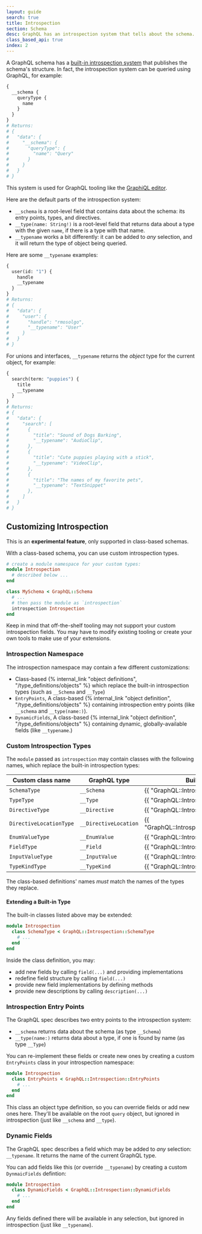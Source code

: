 ```yaml
---
layout: guide
search: true
title: Introspection
section: Schema
desc: GraphQL has an introspection system that tells about the schema.
class_based_api: true
index: 2
---
```


A GraphQL schema has a [built-in introspection system](http://graphql.org/learn/introspection/) that publishes the schema's structure. In fact, the introspection system can be queried using GraphQL, for example:

```graphql
{
  __schema {
    queryType {
      name
    }
  }
}
# Returns:
# {
#   "data": {
#     "__schema": {
#       "queryType": {
#         "name": "Query"
#       }
#     }
#   }
# }
```

This system is used for GraphQL tooling like the [GraphiQL editor](https://github.com/graphql/graphiql).

Here are the default parts of the introspection system:

- `__schema` is a root-level field that contains data about the schema: its entry points, types, and directives.
- `__type(name: String!)` is a root-level field that returns data about a type with the given `name`, if there is a type with that name.
- `__typename` works a bit differently: it can be added to _any_ selection, and it will return the type of object being queried.

Here are some `__typename` examples:

```graphql
{
  user(id: "1") {
    handle
    __typename
  }
}
# Returns:
# {
#   "data": {
#     "user": {
#       "handle": "rmosolgo",
#       "__typename": "User"
#     }
#   }
# }
```

For unions and interfaces, `__typename` returns the _object_ type for the current object, for example:

```graphql
{
  search(term: "puppies") {
    title
    __typename
  }
}
# Returns:
# {
#   "data": {
#     "search": [
#       {
#         "title": "Sound of Dogs Barking",
#         "__typename": "AudioClip",
#       },
#       {
#         "title": "Cute puppies playing with a stick",
#         "__typename": "VideoClip",
#       },
#       {
#         "title": "The names of my favorite pets",
#         "__typename": "TextSnippet"
#       },
#     ]
#   }
# }
```

## Customizing Introspection

This is an __experimental feature__, only supported in class-based schemas.

With a class-based schema, you can use custom introspection types.

```ruby
# create a module namespace for your custom types:
module Introspection
  # described below ...
end

class MySchema < GraphQL::Schema
  # ...
  # then pass the module as `introspection`
  introspection Introspection
end
```

Keep in mind that off-the-shelf tooling may not support your custom introspection fields. You may have to modify existing tooling or create your own tools to make use of your extensions.

### Introspection Namespace

The introspection namespace may contain a few different customizations:

- Class-based {% internal_link "object definitions", "/type_definitions/objects" %} which replace the built-in introspection types (such as `__Schema` and `__Type`)
- `EntryPoints`, A class-based {% internal_link "object definition", "/type_definitions/objects" %} containing introspection entry points (like `__schema` and `__type(name:)`).
- `DynamicFields`, A class-based {% internal_link "object definition", "/type_definitions/objects" %} containing dynamic, globally-available fields (like `__typename`.)

### Custom Introspection Types

The `module` passed as `introspection` may contain classes with the following names, which replace the built-in introspection types:

Custom class name | GraphQL type | Built-in class name
--|--|--
`SchemaType` | `__Schema` | {{ "GraphQL::Introspection::SchemaType" | api_doc }}
`TypeType` | `__Type` | {{ "GraphQL::Introspection::TypeType" | api_doc }}
`DirectiveType` | `__Directive` | {{ "GraphQL::Introspection::DirectiveType" | api_doc }}
`DirectiveLocationType` | `__DirectiveLocation` | {{ "GraphQL::Introspection::DirectiveLocationEnum" | api_doc }}
`EnumValueType` | `__EnumValue` | {{ "GraphQL::Introspection::EnumValueType" | api_doc }}
`FieldType` | `__Field` | {{ "GraphQL::Introspection::FieldType" | api_doc }}
`InputValueType` | `__InputValue` | {{ "GraphQL::Introspection::InputValueType" | api_doc }}
`TypeKindType` | `__TypeKind` | {{ "GraphQL::Introspection::TypeKindEnum" | api_doc }}

The class-based definitions' names _must_ match the names of the types they replace.

#### Extending a Built-in Type

The built-in classes listed above may be extended:

```ruby
module Introspection
  class SchemaType < GraphQL::Introspection::SchemaType
    # ...
  end
end
```

Inside the class definition, you may:

- add new fields by calling `field(...)` and providing implementations
- redefine field structure by calling `field(...)`
- provide new field implementations by defining methods
- provide new descriptions by calling `description(...)`

### Introspection Entry Points

The GraphQL spec describes two entry points to the introspection system:

- `__schema` returns data about the schema (as type `__Schema`)
- `__type(name:)` returns data about a type, if one is found by name (as type `__Type`)

You can re-implement these fields or create new ones by creating a custom `EntryPoints` class in your introspection namespace:

```ruby
module Introspection
  class EntryPoints < GraphQL::Introspection::EntryPoints
    # ...
  end
end
```

This class an object type definition, so you can override fields or add new ones here. They'll be available on the root `query` object, but ignored in introspection (just like `__schema` and `__type`).

### Dynamic Fields

The GraphQL spec describes a field which may be added to _any_ selection: `__typename`. It returns the name of the current GraphQL type.

You can add fields like this (or override `__typename`) by creating a custom `DynmaicFields` defintion:

```ruby
module Introspection
  class DynamicFields < GraphQL::Introspection::DynamicFields
    # ...
  end
end
```

Any fields defined there will be available in any selection, but ignored in introspection (just like `__typename`).
